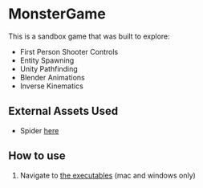 # MonsterGame
This is a sandbox game that was built to explore:
- First Person Shooter Controls
- Entity Spawning
- Unity Pathfinding
- Blender Animations
- Inverse Kinematics

## External Assets Used
- Spider [here](https://github.com/PhilS94/Unity-Procedural-IK-Wall-Walking-Spider.git)

## How to use
1. Navigate to [the executables](/Executables) (mac and windows only)
